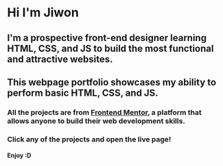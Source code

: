 # Hi I'm Jiwon
## I'm a prospective front-end designer learning HTML, CSS, and JS to build the most functional and attractive websites.
## This webpage portfolio showcases my ability to perform basic HTML, CSS, and JS.
### All the projects are from [Frontend Mentor](https://www.frontendmentor.io/home), a platform that allows anyone to build their web development skills.
### Click any of the projects and open the live page!

#### Enjoy :D
